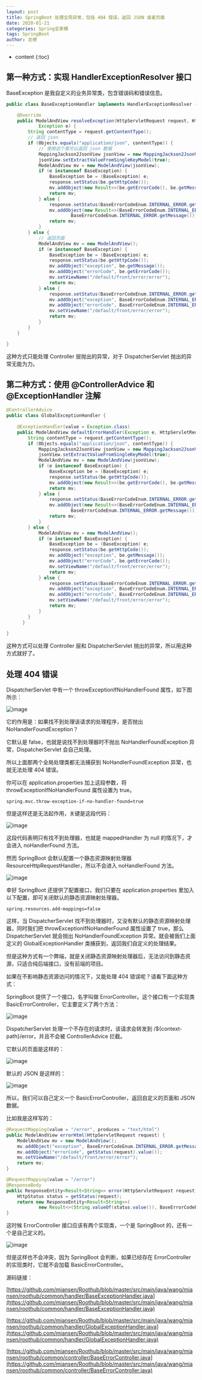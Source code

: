 ```yaml
---
layout: post
title: SpringBoot 处理全局异常，包括 404 错误，返回 JSON 或者页面
date: 2020-01-21
categories: Spring全家桶
tags: SpringBoot
author: 龙德
---
```


* content
{:toc}

## 第一种方式：实现 HandlerExceptionResolver 接口

BaseException 是我自定义的业务异常类，包含错误码和错误信息。

```java
public class BaseExceptionHandler implements HandlerExceptionResolver {

	@Override
	public ModelAndView resolveException(HttpServletRequest request, HttpServletResponse response, Object handler,
			Exception e) {
		String contentType = request.getContentType();
		// 返回 json
		if (Objects.equals("application/json", contentType)) {
		    // 使用这个类可以返回 json 数据
			MappingJackson2JsonView jsonView = new MappingJackson2JsonView();
			jsonView.setExtractValueFromSingleKeyModel(true);
			ModelAndView mv = new ModelAndView(jsonView);
			if (e instanceof BaseException) {
				BaseException be = (BaseException) e;
				response.setStatus(be.getHttpCode());
				mv.addObject(new Result<>(be.getErrorCode(), be.getMessage()));
				return mv;
			} else {
				response.setStatus(BaseErrorCodeEnum.INTERNAL_ERROR.getHttpCode());
				mv.addObject(new Result<>(BaseErrorCodeEnum.INTERNAL_ERROR.getErrorCode(),
						BaseErrorCodeEnum.INTERNAL_ERROR.getMessage()));
				return mv;
			}
		} else {
		    // 返回页面
			ModelAndView mv = new ModelAndView();
			if (e instanceof BaseException) {
				BaseException be = (BaseException) e;
				response.setStatus(be.getHttpCode());
				mv.addObject("exception", be.getMessage());
				mv.addObject("errorCode", be.getErrorCode());
				mv.setViewName("/default/front/error/error");
				return mv;
			} else {
				response.setStatus(BaseErrorCodeEnum.INTERNAL_ERROR.getHttpCode());
				mv.addObject("exception", BaseErrorCodeEnum.INTERNAL_ERROR.getMessage());
				mv.addObject("errorCode", BaseErrorCodeEnum.INTERNAL_ERROR.getErrorCode());
				mv.setViewName("/default/front/error/error");
				return mv;
			}
		}
	}

}
```

这种方式只能处理 Controller 层抛出的异常，对于 DispatcherServlet 抛出的异常无能为力。

## 第二种方式：使用 @ControllerAdvice 和 @ExceptionHandler 注解

```java
@ControllerAdvice
public class GlobalExceptionHandler {
	
	@ExceptionHandler(value = Exception.class)
	public ModelAndView defaultErrorHandler(Exception e, HttpServletRequest request, HttpServletResponse response) throws Exception {
		String contentType = request.getContentType();
		if (Objects.equals("application/json", contentType)) {
			MappingJackson2JsonView jsonView = new MappingJackson2JsonView();
			jsonView.setExtractValueFromSingleKeyModel(true);
			ModelAndView mv = new ModelAndView(jsonView);
			if (e instanceof BaseException) {
				BaseException be = (BaseException) e;
				response.setStatus(be.getHttpCode());
				mv.addObject(new Result<>(be.getErrorCode(), be.getMessage()));
				return mv;
			} else {
				response.setStatus(BaseErrorCodeEnum.INTERNAL_ERROR.getHttpCode());
				mv.addObject(new Result<>(BaseErrorCodeEnum.INTERNAL_ERROR.getErrorCode(),
						BaseErrorCodeEnum.INTERNAL_ERROR.getMessage()));
				return mv;
			}
		} else {
			ModelAndView mv = new ModelAndView();
			if (e instanceof BaseException) {
				BaseException be = (BaseException) e;
				response.setStatus(be.getHttpCode());
				mv.addObject("exception", be.getMessage());
				mv.addObject("errorCode", be.getErrorCode());
				mv.setViewName("/default/front/error/error");
				return mv;
			} else {
				response.setStatus(BaseErrorCodeEnum.INTERNAL_ERROR.getHttpCode());
				mv.addObject("exception", BaseErrorCodeEnum.INTERNAL_ERROR.getMessage());
				mv.addObject("errorCode", BaseErrorCodeEnum.INTERNAL_ERROR.getErrorCode());
				mv.setViewName("/default/front/error/error");
				return mv;
			}
		}
	  }
	
}
```

这种方式可以处理 Controller 层和 DispatcherServlet 抛出的异常，所以用这种方式就好了。

## 处理 404 错误

DispatcherServlet 中有一个 throwExceptionIfNoHandlerFound 属性，如下图所示：

![image](https://miansen.wang/assets/20200121171015.png)

它的作用是：如果找不到处理该请求的处理程序，是否抛出 NoHandlerFoundException？

它默认是 false，也就是说找不到处理器时不抛出 NoHandlerFoundException 异常，DispatcherServlet 会自己处理。

所以上面那两个全局处理类都无法捕获到 NoHandlerFoundException 异常，也就无法处理 404 错误。

你可以在 application.properties 加上这段参数，将 throwExceptionIfNoHandlerFound 属性设置为 true。

```properties
spring.mvc.throw-exception-if-no-handler-found=true
```

但是这样还是无法起作用，关键是这段代码：

![image](https://miansen.wang/assets/20200121171853.png)

这段代码表明只有找不到处理器，也就是 mappedHandler 为 null 的情况下，才会进入 noHandlerFound 方法。

然而 SpringBoot 会默认配置一个静态资源映射处理器 ResourceHttpRequestHandler，所以不会进入 noHandlerFound 方法。

![image](https://miansen.wang/assets/20200121172455.png)

幸好 SpringBoot 还提供了配置接口，我们只要在 application.properties 里加入以下配置，即可关闭默认的静态资源映射处理器。

```properties
spring.resources.add-mappings=false
```

这样，当 DispatcherServlet 找不到处理器时，又没有默认的静态资源映射处理器，同时我们把 throwExceptionIfNoHandlerFound 属性设置了 true，那么 DispatcherServlet 就会抛出 NoHandlerFoundException 异常。就会被我们上面定义的 GlobalExceptionHandler 类捕获到，返回我们自定义的处理结果。

但是这种方式有一个弊端，就是关闭静态资源映射处理器后，无法访问到静态资源，只适合纯后端接口，没有前端的项目。

如果在不影响静态资源访问的情况下，又能处理 404 错误呢？请看下面这种方式：

SpringBoot 提供了一个接口，名字叫做 ErrorController。这个接口有一个实现类 BasicErrorController，它主要定义了两个方法：

![image](https://miansen.wang/assets/20200121173532.png)

DispatcherServlet 处理一个不存在的请求时，该请求会转发到 /${context-path}/error，并且不会被 ControllerAdvice 拦截。

它默认的页面是这样的：

![image](https://miansen.wang/assets/20200121174158.png)

默认的 JSON 是这样的：

![image](https://miansen.wang/assets/20200121174245.png)

所以，我们可以自己定义一个 BasicErrorController，返回自定义的页面和 JSON 数据。

比如我是这样写的：

```java
@RequestMapping(value = "/error", produces = "text/html")
public ModelAndView errorHtml(HttpServletRequest request) {
	ModelAndView mv = new ModelAndView();
	mv.addObject("exception", BaseErrorCodeEnum.INTERNAL_ERROR.getMessage());
	mv.addObject("errorCode", getStatus(request).value());
	mv.setViewName("/default/front/error/error");
	return mv;
}

@RequestMapping(value = "/error")
@ResponseBody
public ResponseEntity<Result<String>> error(HttpServletRequest request) {
	HttpStatus status = getStatus(request);
	return new ResponseEntity<Result<String>>(
			new Result<>(String.valueOf(status.value()), BaseErrorCodeEnum.INTERNAL_ERROR.getMessage()), status);
}
```

这时候 ErrorController 接口应该有两个实现类，一个是 SpringBoot 的，还有一个是自己定义的。

![image](https://miansen.wang/assets/20200121174544.png)

但是这样也不会冲突，因为 SpringBoot 会判断，如果已经存在 ErrorController 的实现类时，它就不会加载 BasicErrorController。

源码链接：

[https://github.com/miansen/Roothub/blob/master/src/main/java/wang/miansen/roothub/common/handler/BaseExceptionHandler.java](https://github.com/miansen/Roothub/blob/master/src/main/java/wang/miansen/roothub/common/handler/BaseExceptionHandler.java)

[https://github.com/miansen/Roothub/blob/master/src/main/java/wang/miansen/roothub/common/handler/GlobalExceptionHandler.java](https://github.com/miansen/Roothub/blob/master/src/main/java/wang/miansen/roothub/common/handler/GlobalExceptionHandler.java)

[https://github.com/miansen/Roothub/blob/master/src/main/java/wang/miansen/roothub/common/controller/BaseErrorController.java](https://github.com/miansen/Roothub/blob/master/src/main/java/wang/miansen/roothub/common/controller/BaseErrorController.java)